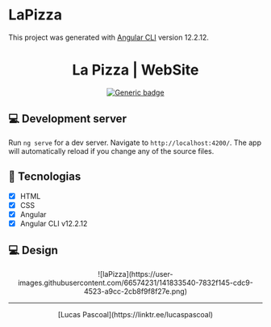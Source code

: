 # LaPizza

This project was generated with [Angular CLI](https://github.com/angular/angular-cli) version 12.2.12.





<div align="center">
  
# La Pizza | WebSite
  
[![Generic badge](https://img.shields.io/badge/Made%20by-Lucas%20Pascoal-purple.svg)](https://shields.io/)  

</div>

## :computer: Development server

Run `ng serve` for a dev server. Navigate to `http://localhost:4200/`. The app will automatically reload if you change any of the source files.

## :rocket: Tecnologias
- [x] HTML
- [x] CSS
- [x] Angular
- [x] Angular CLI v12.2.12

## :computer: Design

<div align="center">
![laPizza](https://user-images.githubusercontent.com/66574231/141833540-7832f145-cdc9-4523-a9cc-2cb8f9f8f27e.png)

  
</div>

---

<div align="center">
  [Lucas Pascoal](https://linktr.ee/lucaspascoal)
</div>
